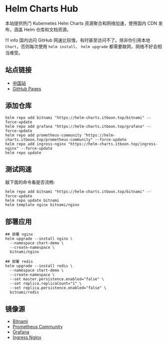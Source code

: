 # Helm Charts Hub

本站提供热门 Kubernetes Helm Charts 资源聚合和网络加速，使用国内 CDN 发布，涵盖 Helm 仓库和文档资源。

!!! info
    国内访问 GitHub 网速比较慢，有时甚至访问不了。除非你引用本地 `Chart`，否则每次使用 `helm install`、 `helm upgrade` 都需要联网，网络不好会相当难受。

## 站点链接

- [中国站](https://helm-charts.itboon.top/docs/)
- [GitHub Pages](https://sir5kong.github.io/helm-charts-hub/)

## 添加仓库

``` shell
helm repo add bitnami "https://helm-charts.itboon.top/bitnami" --force-update
helm repo add grafana "https://helm-charts.itboon.top/grafana" --force-update
helm repo add prometheus-community "https://helm-charts.itboon.top/prometheus-community" --force-update
helm repo add ingress-nginx "https://helm-charts.itboon.top/ingress-nginx" --force-update
helm repo update
```

## 测试网速

敲下面的命令看是否流畅:

``` shell
helm repo add bitnami "https://helm-charts.itboon.top/bitnami" --force-update
helm repo update bitnami
helm template nginx bitnami/nginx
```

## 部署应用

``` shell
## 部署 nginx
helm upgrade --install nginx \
  --namespace chart-demo \
  --create-namespace \
  bitnami/nginx

## 部署 redis
helm upgrade --install redis \
  --namespace chart-demo \
  --create-namespace \
  --set master.persistence.enabled="false" \
  --set replica.replicaCount="1" \
  --set replica.persistence.enabled="false" \
  bitnami/redis

```

## 镜像源

- [Bitnami](https://github.com/bitnami/charts)
- [Prometheus Community](https://github.com/prometheus-community/helm-charts)
- [Grafana](https://github.com/grafana/helm-charts)
- [Ingress Nginx](https://github.com/kubernetes/ingress-nginx/)
